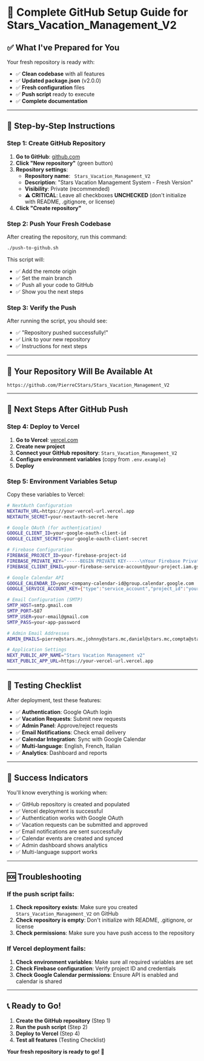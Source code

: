 # 🚀 Complete GitHub Setup Guide for Stars_Vacation_Management_V2

## ✅ **What I've Prepared for You**

Your fresh repository is ready with:
- ✅ **Clean codebase** with all features
- ✅ **Updated package.json** (v2.0.0)
- ✅ **Fresh configuration** files
- ✅ **Push script** ready to execute
- ✅ **Complete documentation**

---

## 🎯 **Step-by-Step Instructions**

### **Step 1: Create GitHub Repository**

1. **Go to GitHub**: [github.com](https://github.com)
2. **Click "New repository"** (green button)
3. **Repository settings**:
   - **Repository name**: `
   Stars_Vacation_Management_V2`
   - **Description**: "Stars Vacation Management System - Fresh Version"
   - **Visibility**: Private (recommended)
   - **⚠️ CRITICAL**: Leave all checkboxes **UNCHECKED** (don't initialize with README, .gitignore, or license)
4. **Click "Create repository"**

### **Step 2: Push Your Fresh Codebase**

After creating the repository, run this command:

```bash
./push-to-github.sh
```

This script will:
- ✅ Add the remote origin
- ✅ Set the main branch
- ✅ Push all your code to GitHub
- ✅ Show you the next steps

### **Step 3: Verify the Push**

After running the script, you should see:
- ✅ "Repository pushed successfully!"
- ✅ Link to your new repository
- ✅ Instructions for next steps

---

## 🔗 **Your Repository Will Be Available At**

```
https://github.com/PierreCStars/Stars_Vacation_Management_V2
```

---

## 🚀 **Next Steps After GitHub Push**

### **Step 4: Deploy to Vercel**

1. **Go to Vercel**: [vercel.com](https://vercel.com)
2. **Create new project**
3. **Connect your GitHub repository**: `Stars_Vacation_Management_V2`
4. **Configure environment variables** (copy from `.env.example`)
5. **Deploy**

### **Step 5: Environment Variables Setup**

Copy these variables to Vercel:

```bash
# NextAuth Configuration
NEXTAUTH_URL=https://your-vercel-url.vercel.app
NEXTAUTH_SECRET=your-nextauth-secret-here

# Google OAuth (for authentication)
GOOGLE_CLIENT_ID=your-google-oauth-client-id
GOOGLE_CLIENT_SECRET=your-google-oauth-client-secret

# Firebase Configuration
FIREBASE_PROJECT_ID=your-firebase-project-id
FIREBASE_PRIVATE_KEY="-----BEGIN PRIVATE KEY-----\nYour Firebase Private Key Here\n-----END PRIVATE KEY-----\n"
FIREBASE_CLIENT_EMAIL=your-firebase-service-account@your-project.iam.gserviceaccount.com

# Google Calendar API
GOOGLE_CALENDAR_ID=your-company-calendar-id@group.calendar.google.com
GOOGLE_SERVICE_ACCOUNT_KEY={"type":"service_account","project_id":"your-project-id","private_key_id":"key-id","private_key":"-----BEGIN PRIVATE KEY-----\nYour Service Account Private Key\n-----END PRIVATE KEY-----\n","client_email":"your-service-account@your-project.iam.gserviceaccount.com","client_id":"client-id","auth_uri":"https://accounts.google.com/o/oauth2/auth","token_uri":"https://oauth2.googleapis.com/token","auth_provider_x509_cert_url":"https://www.googleapis.com/oauth2/v1/certs","client_x509_cert_url":"https://www.googleapis.com/robot/v1/metadata/x509/your-service-account%40your-project.iam.gserviceaccount.com"}

# Email Configuration (SMTP)
SMTP_HOST=smtp.gmail.com
SMTP_PORT=587
SMTP_USER=your-email@gmail.com
SMTP_PASS=your-app-password

# Admin Email Addresses
ADMIN_EMAILS=pierre@stars.mc,johnny@stars.mc,daniel@stars.mc,compta@stars.mc

# Application Settings
NEXT_PUBLIC_APP_NAME="Stars Vacation Management v2"
NEXT_PUBLIC_APP_URL=https://your-vercel-url.vercel.app
```

---

## 🧪 **Testing Checklist**

After deployment, test these features:

- ✅ **Authentication**: Google OAuth login
- ✅ **Vacation Requests**: Submit new requests
- ✅ **Admin Panel**: Approve/reject requests
- ✅ **Email Notifications**: Check email delivery
- ✅ **Calendar Integration**: Sync with Google Calendar
- ✅ **Multi-language**: English, French, Italian
- ✅ **Analytics**: Dashboard and reports

---

## 🎉 **Success Indicators**

You'll know everything is working when:

- ✅ GitHub repository is created and populated
- ✅ Vercel deployment is successful
- ✅ Authentication works with Google OAuth
- ✅ Vacation requests can be submitted and approved
- ✅ Email notifications are sent successfully
- ✅ Calendar events are created and synced
- ✅ Admin dashboard shows analytics
- ✅ Multi-language support works

---

## 🆘 **Troubleshooting**

### **If the push script fails:**

1. **Check repository exists**: Make sure you created `Stars_Vacation_Management_V2` on GitHub
2. **Check repository is empty**: Don't initialize with README, .gitignore, or license
3. **Check permissions**: Make sure you have push access to the repository

### **If Vercel deployment fails:**

1. **Check environment variables**: Make sure all required variables are set
2. **Check Firebase configuration**: Verify project ID and credentials
3. **Check Google Calendar permissions**: Ensure API is enabled and calendar is shared

---

## 📞 **Ready to Go!**

1. **Create the GitHub repository** (Step 1)
2. **Run the push script** (Step 2)
3. **Deploy to Vercel** (Step 4)
4. **Test all features** (Testing Checklist)

**Your fresh repository is ready to go! 🚀**
